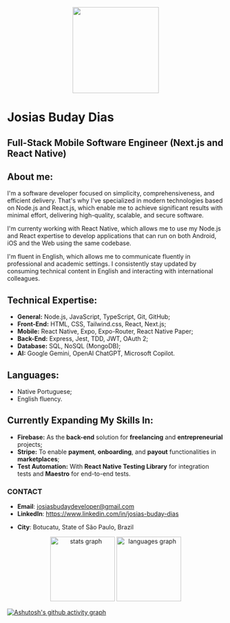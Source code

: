 <div align="center">
  <img height="200" src="https://media.licdn.com/dms/image/v2/D4D16AQHNoeaiynVQMA/profile-displaybackgroundimage-shrink_350_1400/B4DZi_wjVZHYAc-/0/1755563834091?e=1758758400&v=beta&t=46Iovtqrzpd1TupOSLVSR63uAaoNUG-3L8Tb189ysns"  />
</div>

###

# Josias Buday Dias
## Full-Stack Mobile Software Engineer (Next.js and React Native)

## About me:
I'm a software developer focused on simplicity, comprehensiveness, and efficient delivery. That's why I've specialized in modern technologies based on Node.js and React.js, which enable me to achieve significant results with minimal effort, delivering high-quality, scalable, and secure software.

I'm currenty working with React Native, which allows me to use my Node.js and React expertise to develop applications that can run on both Android, iOS and the Web using the same codebase.

I'm  fluent in English, which allows me to communicate fluently in professional and academic settings. I consistently stay updated by consuming technical content in English and interacting with international colleagues.

## Technical Expertise:
- **General:** Node.js, JavaScript, TypeScript, Git, GitHub;
- **Front-End:** HTML, CSS, Tailwind.css, React, Next.js;
- **Mobile:** React Native, Expo, Expo-Router, React Native Paper;
- **Back-End:** Express, Jest, TDD, JWT, OAuth 2;
- **Database:** SQL, NoSQL (MongoDB);
- **AI:** Google Gemini, OpenAI ChatGPT, Microsoft Copilot.

## Languages:
- Native Portuguese;
- English fluency.

## Currently Expanding My Skills In:
- **Firebase:** As the **back-end** solution for **freelancing** and **entrepreneurial**  projects;
- **Stripe:** To enable **payment**, **onboarding**, and **payout** functionalities in **marketplaces**;
- **Test Automation:** With **React Native Testing Library** for integration tests and **Maestro** for end-to-end tests.

### CONTACT
- **Email**: josiasbudaydeveloper@gmail.com
- **LinkedIn**: https://www.linkedin.com/in/josias-buday-dias
<!-- - WhatsApp / Telegram: +55 014 99690-8677 -->
- **City**: Botucatu, State of São Paulo, Brazil
<!-- - Portfolio: https://josiasbudaydeveloper.github.io -->
<!-- - Curriculum: [click here to check it out](https://docs.google.com/document/d/1EGWjHB5KhHXdI9thR4rtA4H-hRUB8J4BwbeNhXSjsO8/edit?usp=sharing) -->

<div align="center">
  <img src="https://github-readme-stats.vercel.app/api?username=josiasbudaydeveloper&hide_title=false&hide_rank=false&show_icons=true&include_all_commits=true&count_private=true&disable_animations=false&theme=dracula&locale=en&hide_border=false&order=1" height="150" alt="stats graph"  />
  <img src="https://github-readme-stats.vercel.app/api/top-langs?username=josiasbudaydeveloper&locale=en&hide_title=false&layout=compact&card_width=320&langs_count=5&theme=dracula&hide_border=false&order=2" height="150" alt="languages graph"  />
</div>

[![Ashutosh's github activity graph](https://github-readme-activity-graph.vercel.app/graph?username=josiasbudaydeveloper&theme=github-compact)](https://github.com/ashutosh00710/github-readme-activity-graph)
